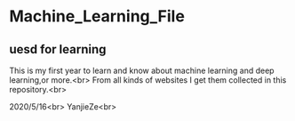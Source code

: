 Machine_Learning_File
==
uesd for learning
--
This is my first year to learn and know about machine learning and deep learning,or more.\<br>
From all kinds of websites I get them collected in this repository.\<br>

2020/5/16\<br>
YanjieZe\<br>
